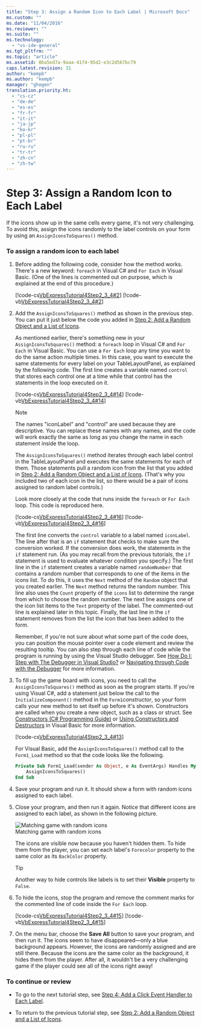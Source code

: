```yaml
---
title: "Step 3: Assign a Random Icon to Each Label | Microsoft Docs"
ms.custom: ""
ms.date: "11/04/2016"
ms.reviewer: ""
ms.suite: ""
ms.technology: 
  - "vs-ide-general"
ms.tgt_pltfrm: ""
ms.topic: "article"
ms.assetid: 0ba5ed7a-9aaa-41f4-95d2-e3c2d567bc79
caps.latest.revision: 31
author: "kempb"
ms.author: "kempb"
manager: "ghogen"
translation.priority.ht: 
  - "cs-cz"
  - "de-de"
  - "es-es"
  - "fr-fr"
  - "it-it"
  - "ja-jp"
  - "ko-kr"
  - "pl-pl"
  - "pt-br"
  - "ru-ru"
  - "tr-tr"
  - "zh-cn"
  - "zh-tw"
---
```

# Step 3: Assign a Random Icon to Each Label
If the icons show up in the same cells every game, it's not very challenging. To avoid this, assign the icons randomly to the label controls on your form by using an `AssignIconsToSquares()` method.  
  
### To assign a random icon to each label  
  
1.  Before adding the following code, consider how the method works. There's a new keyword: `foreach` in Visual C# and `For Each` in Visual Basic. (One of the lines is commented out on purpose, which is explained at the end of this procedure.)  
  
     [!code-cs[VbExpressTutorial4Step2_3_4#2](../ide/codesnippet/CSharp/step-3-assign-a-random-icon-to-each-label_1.cs)]
     [!code-vb[VbExpressTutorial4Step2_3_4#2](../ide/codesnippet/VisualBasic/step-3-assign-a-random-icon-to-each-label_1.vb)]  
  
2.  Add the `AssignIconsToSquares()` method as shown in the previous step. You can put it just below the code you added in [Step 2: Add a Random Object and a List of Icons](../ide/step-2-add-a-random-object-and-a-list-of-icons.md).  
  
     As mentioned earlier, there's something new in your `AssignIconsToSquares()` method: a `foreach` loop in Visual C# and `For Each` in Visual Basic. You can use a `For Each` loop any time you want to do the same action multiple times. In this case, you want to execute the same statements for every label on your TableLayoutPanel, as explained by the following code. The first line creates a variable named `control` that stores each control one at a time while that control has the statements in the loop executed on it.  
  
     [!code-cs[VbExpressTutorial4Step2_3_4#14](../ide/codesnippet/CSharp/step-3-assign-a-random-icon-to-each-label_2.cs)]
     [!code-vb[VbExpressTutorial4Step2_3_4#14](../ide/codesnippet/VisualBasic/step-3-assign-a-random-icon-to-each-label_2.vb)]  
  
    > [!NOTE]
    >  The names "iconLabel" and "control" are used because they are descriptive. You can replace these names with any names, and the code will work exactly the same as long as you change the name in each statement inside the loop.  
  
     The `AssignIconsToSquares()` method iterates through each label control in the TableLayoutPanel and executes the same statements for each of them. Those statements pull a random icon from the list that you added in [Step 2: Add a Random Object and a List of Icons](../ide/step-2-add-a-random-object-and-a-list-of-icons.md). (That's why you included two of each icon in the list, so there would be a pair of icons assigned to random label controls.)  
  
     Look more closely at the code that runs inside the `foreach` or `For Each` loop. This code is reproduced here.  
  
     [!code-cs[VbExpressTutorial4Step2_3_4#16](../ide/codesnippet/CSharp/step-3-assign-a-random-icon-to-each-label_3.cs)]
     [!code-vb[VbExpressTutorial4Step2_3_4#16](../ide/codesnippet/VisualBasic/step-3-assign-a-random-icon-to-each-label_3.vb)]  
  
     The first line converts the `control` variable to a label named `iconLabel`. The line after that is an `if` statement that checks to make sure the conversion worked. If the conversion does work, the statements in the `if` statement run. (As you may recall from the previous tutorials, the `if` statement is used to evaluate whatever condition you specify.) The first line in the `if` statement creates a variable named `randomNumber` that contains a random number that corresponds to one of the items in the icons list. To do this, it uses the `Next` method of the `Random` object that you created earlier. The `Next` method returns the random number. This line also uses the `Count` property of the `icons` list to determine the range from which to choose the random number. The next line assigns one of the icon list items to the `Text` property of the label. The commented-out line is explained later in this topic. Finally, the last line in the `if` statement removes from the list the icon that has been added to the form.  
  
     Remember, if you're not sure about what some part of the code does, you can position the mouse pointer over a code element and review the resulting tooltip. You can also step through each line of code while the program is running by using the Visual Studio debugger. See [How Do I: Step with The Debugger in Visual Studio?](http://msdn.microsoft.com/vstudio/ee672313.aspx) or [Navigating through Code with the Debugger](../debugger/navigating-through-code-with-the-debugger.md) for more information.  
  
3.  To fill up the game board with icons, you need to call the `AssignIconsToSquares()` method as soon as the program starts. If you're using Visual C#, add a statement just below the call to the `InitializeComponent()` method in the `Form1`*constructor*, so your form calls your new method to set itself up before it's shown. Constructors are called when you create a new object, such as a class or struct. See [Constructors (C# Programming Guide)](http://msdn.microsoft.com/library/ace5hbzh.aspx) or [Using Constructors and Destructors](http://msdn.microsoft.com/library/2z08e49e%28v=vs.90%29.aspx) in Visual Basic for more information.  
  
     [!code-cs[VbExpressTutorial4Step2_3_4#13](../ide/codesnippet/CSharp/step-3-assign-a-random-icon-to-each-label_4.cs)]  
  
     For Visual Basic, add the `AssignIconsToSquares()` method call to the `Form1_Load` method so that the code looks like the following.  
  
    ```vb  
    Private Sub Form1_Load(sender As Object, e As EventArgs) Handles MyBase.Load  
        AssignIconsToSquares()  
    End Sub  
    ```  
  
4.  Save your program and run it. It should show a form with random icons assigned to each label.  
  
5.  Close your program, and then run it again. Notice that different icons are assigned to each label, as shown in the following picture.  
  
     ![Matching game with random icons](../ide/media/express_tut4step3.png "Express_Tut4Step3")  
Matching game with random icons  
  
     The icons are visible now because you haven't hidden them. To hide them from the player, you can set each label's `Forecolor` property to the same color as its `BackColor` property.  
  
    > [!TIP]
    >  Another way to hide controls like labels is to set their **Visible** property to `False`.  
  
6.  To hide the icons, stop the program and remove the comment marks for the commented line of code inside the `For Each` loop.  
  
     [!code-cs[VbExpressTutorial4Step2_3_4#15](../ide/codesnippet/CSharp/step-3-assign-a-random-icon-to-each-label_5.cs)]
     [!code-vb[VbExpressTutorial4Step2_3_4#15](../ide/codesnippet/VisualBasic/step-3-assign-a-random-icon-to-each-label_5.vb)]  
  
7.  On the menu bar, choose the **Save All** button to save your program, and then run it. The icons seem to have disappeared—only a blue background appears. However, the icons are randomly assigned and are still there. Because the icons are the same color as the background, it hides them from the player. After all, it wouldn't be a very challenging game if the player could see all of the icons right away!  
  
### To continue or review  
  
-   To go to the next tutorial step, see [Step 4: Add a Click Event Handler to Each Label](../ide/step-4-add-a-click-event-handler-to-each-label.md).  
  
-   To return to the previous tutorial step, see [Step 2: Add a Random Object and a List of Icons](../ide/step-2-add-a-random-object-and-a-list-of-icons.md).